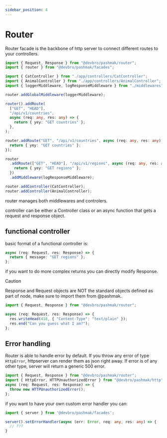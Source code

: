 ```yaml
---
sidebar_position: 4
---
```


# Router

Router facade is the backbone of http server to connect different routes to your controllers.

```ts
import { Request, Response } from "@devbro/pashmak/router";
import { router } from "@devbro/pashmak/facades";

import { CatController } from "./app/controllers/CatController";
import { AnimalController } from "./app/controllers/AnimalController";
import { loggerMiddleware, logResponseMiddleware } from "./middlewares";

router.addGlobalMiddleware(loggerMiddleware);

router().addRoute(
  ["GET", "HEAD"],
  "/api/v1/countries",
  async (req: any, res: any) => {
    return { yey: "GET countries" };
  },
);

router.addRoute("GET", "/api/v1/countries", async (req: any, res: any) => {
  return { yey: "GET countries" };
});

router
  .addRoute(["GET", "HEAD"], "/api/v1/regions", async (req: any, res: any) => {
    return { yey: "GET regions" };
  })
  .addMiddleware(logResponseMiddleware);

router.addController(CatController);
router.addController(AnimalController);
```

router manages both middlewares and controlers.

controller can be either a Controller class or an async function that gets a request and response object.

## functional controller

basic format of a functional controller is:

```ts
async (req: Request, res: Response) => {
  return { message: "GET regions" };
};
```

if you want to do more complex returns you can directly modify Response.

> [!CAUTION]
> Response and Request objects are NOT the standard objects defined as part of node, make sure to import them from @pashmak.

```ts
import { Request, Response } from "@devbro/pashmak/router";

async (req: Request, res: Response) => {
  res.writeHead(418, { "Content-Type": "text/plain" });
  res.end("Can you guess what I am?");
};
```

## Error handling

Router is able to handle error by default. If you throw any error of type `HttpError`, httpserver can render them as json right away. If error is of any other type, server will return a generic 500 error.

```ts
import { Request, Response } from "@devbro/pashmak/router";
import { HttpError, HTTPUnauthorizedError } from "@devbro/pashmak/http";
async (req: Request, res: Response) => {
  throw new HTTPUnauthorizedError();
};
```

if you want to have your own custom error handler you can:

```ts
import { server } from '@devbro/pashmak/facades';

server().setErrorHandler(async (err: Error, req: any, res: any) => {
  // ???
}
```
